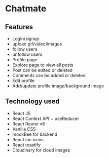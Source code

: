 # Chatmate 

## Features
- Login/signup
- upload gif/video/images
- follow users
- unfollow users
- Profile page
- Explore page to view all posts 
- Post can be edited or deleted
- Comments can be added or deleted
- Edit profile
- Add/update profile image/background image

## Technology used

- React JS
- React Context API + useReducer
- React Router v6
- Vanilla CSS
- mockBee for backend
- React ion icons
- React toastify
- Cloudinary for cloud images